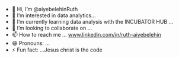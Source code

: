 - 👋 Hi, I’m @aiyebelehinRuth
- 👀 I’m interested in data analytics...
- 🌱 I’m currently learning data analysis with the INCUBATOR HUB ...
- 💞️ I’m looking to collaborate on ...
- 📫 How to reach me ... www.linkedin.com/in/ruth-aiyebelehin
- 😄 Pronouns: ...
- ⚡ Fun fact: ...Jesus christ is the code

<!---
aiyebelehinRuth/aiyebelehinRuth is a ✨ special ✨ repository because its `README.md` (this file) appears on your GitHub profile.
You can click the Preview link to take a look at your changes.
--->
